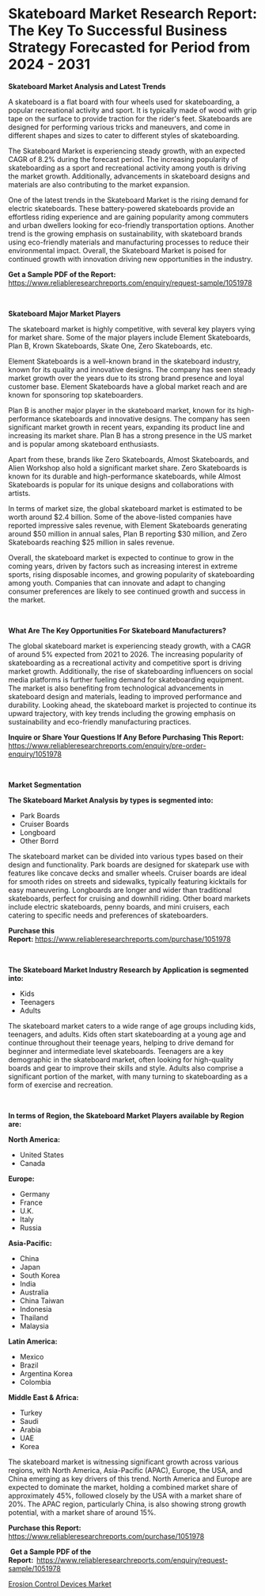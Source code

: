 <p><h1>Skateboard Market Research Report: The Key To Successful Business Strategy Forecasted for Period from 2024 - 2031</h1></p><p><strong>Skateboard Market Analysis and Latest Trends</strong></p>
<p><p>A skateboard is a flat board with four wheels used for skateboarding, a popular recreational activity and sport. It is typically made of wood with grip tape on the surface to provide traction for the rider's feet. Skateboards are designed for performing various tricks and maneuvers, and come in different shapes and sizes to cater to different styles of skateboarding.</p><p>The Skateboard Market is experiencing steady growth, with an expected CAGR of 8.2% during the forecast period. The increasing popularity of skateboarding as a sport and recreational activity among youth is driving the market growth. Additionally, advancements in skateboard designs and materials are also contributing to the market expansion.</p><p>One of the latest trends in the Skateboard Market is the rising demand for electric skateboards. These battery-powered skateboards provide an effortless riding experience and are gaining popularity among commuters and urban dwellers looking for eco-friendly transportation options. Another trend is the growing emphasis on sustainability, with skateboard brands using eco-friendly materials and manufacturing processes to reduce their environmental impact. Overall, the Skateboard Market is poised for continued growth with innovation driving new opportunities in the industry.</p></p>
<p><strong>Get a Sample PDF of the Report:&nbsp;</strong> <a href="https://www.reliableresearchreports.com/enquiry/request-sample/1051978">https://www.reliableresearchreports.com/enquiry/request-sample/1051978</a></p>
<p>&nbsp;</p>
<p><strong>Skateboard Major Market Players</strong></p>
<p><p>The skateboard market is highly competitive, with several key players vying for market share. Some of the major players include Element Skateboards, Plan B, Krown Skateboards, Skate One, Zero Skateboards, etc.</p><p>Element Skateboards is a well-known brand in the skateboard industry, known for its quality and innovative designs. The company has seen steady market growth over the years due to its strong brand presence and loyal customer base. Element Skateboards have a global market reach and are known for sponsoring top skateboarders.</p><p>Plan B is another major player in the skateboard market, known for its high-performance skateboards and innovative designs. The company has seen significant market growth in recent years, expanding its product line and increasing its market share. Plan B has a strong presence in the US market and is popular among skateboard enthusiasts.</p><p>Apart from these, brands like Zero Skateboards, Almost Skateboards, and Alien Workshop also hold a significant market share. Zero Skateboards is known for its durable and high-performance skateboards, while Almost Skateboards is popular for its unique designs and collaborations with artists.</p><p>In terms of market size, the global skateboard market is estimated to be worth around $2.4 billion. Some of the above-listed companies have reported impressive sales revenue, with Element Skateboards generating around $50 million in annual sales, Plan B reporting $30 million, and Zero Skateboards reaching $25 million in sales revenue.</p><p>Overall, the skateboard market is expected to continue to grow in the coming years, driven by factors such as increasing interest in extreme sports, rising disposable incomes, and growing popularity of skateboarding among youth. Companies that can innovate and adapt to changing consumer preferences are likely to see continued growth and success in the market.</p></p>
<p>&nbsp;</p>
<p><strong>What Are The Key Opportunities For Skateboard Manufacturers?</strong></p>
<p><p>The global skateboard market is experiencing steady growth, with a CAGR of around 5% expected from 2021 to 2026. The increasing popularity of skateboarding as a recreational activity and competitive sport is driving market growth. Additionally, the rise of skateboarding influencers on social media platforms is further fueling demand for skateboarding equipment. The market is also benefiting from technological advancements in skateboard design and materials, leading to improved performance and durability. Looking ahead, the skateboard market is projected to continue its upward trajectory, with key trends including the growing emphasis on sustainability and eco-friendly manufacturing practices.</p></p>
<p><strong>Inquire or Share Your Questions If Any Before Purchasing This Report:</strong> <a href="https://www.reliableresearchreports.com/enquiry/pre-order-enquiry/1051978">https://www.reliableresearchreports.com/enquiry/pre-order-enquiry/1051978</a></p>
<p>&nbsp;</p>
<p><strong>Market Segmentation</strong></p>
<p><strong>The Skateboard Market Analysis by types is segmented into:</strong></p>
<p><ul><li>Park Boards</li><li>Cruiser Boards</li><li>Longboard</li><li>Other Borrd</li></ul></p>
<p><p>The skateboard market can be divided into various types based on their design and functionality. Park boards are designed for skatepark use with features like concave decks and smaller wheels. Cruiser boards are ideal for smooth rides on streets and sidewalks, typically featuring kicktails for easy maneuvering. Longboards are longer and wider than traditional skateboards, perfect for cruising and downhill riding. Other board markets include electric skateboards, penny boards, and mini cruisers, each catering to specific needs and preferences of skateboarders.</p></p>
<p><strong>Purchase this Report:&nbsp;</strong><a href="https://www.reliableresearchreports.com/purchase/1051978">https://www.reliableresearchreports.com/purchase/1051978</a></p>
<p>&nbsp;</p>
<p><strong>The Skateboard Market Industry Research by Application is segmented into:</strong></p>
<p><ul><li>Kids</li><li>Teenagers</li><li>Adults</li></ul></p>
<p><p>The skateboard market caters to a wide range of age groups including kids, teenagers, and adults. Kids often start skateboarding at a young age and continue throughout their teenage years, helping to drive demand for beginner and intermediate level skateboards. Teenagers are a key demographic in the skateboard market, often looking for high-quality boards and gear to improve their skills and style. Adults also comprise a significant portion of the market, with many turning to skateboarding as a form of exercise and recreation.</p></p>
<p>&nbsp;</p>
<p><strong>In terms of Region, the Skateboard Market Players available by Region are:</strong></p>
<p>
    <p> <strong> North America: </strong>
        <ul>
            <li>United States</li>
            <li>Canada</li>
        </ul>
        </p> 
    <p> <strong> Europe: </strong>
        <ul>
            <li>Germany</li>
            <li>France</li>
            <li>U.K.</li>
            <li>Italy</li>
            <li>Russia</li>
        </ul>
        </p> 
    <p> <strong> Asia-Pacific: </strong>
        <ul>
            <li>China</li>
            <li>Japan</li>
            <li>South Korea</li>
            <li>India</li>
            <li>Australia</li>
            <li>China Taiwan</li>
            <li>Indonesia</li>
            <li>Thailand</li>
            <li>Malaysia</li>
        </ul>
        </p> 
    <p> <strong> Latin America: </strong>
        <ul>
            <li>Mexico</li>
            <li>Brazil</li>
            <li>Argentina Korea</li>
            <li>Colombia</li>
        </ul>
        </p> 
    <p> <strong> Middle East & Africa: </strong>
        <ul>
            <li>Turkey</li>
            <li>Saudi</li>
            <li>Arabia</li>
            <li>UAE</li>
            <li>Korea</li>
        </ul>
    </p>
    </p>
<p><p>The skateboard market is witnessing significant growth across various regions, with North America, Asia-Pacific (APAC), Europe, the USA, and China emerging as key drivers of this trend. North America and Europe are expected to dominate the market, holding a combined market share of approximately 45%, followed closely by the USA with a market share of 20%. The APAC region, particularly China, is also showing strong growth potential, with a market share of around 15%.</p></p>
<p><strong>Purchase this Report: </strong><a href="https://www.reliableresearchreports.com/purchase/1051978">https://www.reliableresearchreports.com/purchase/1051978</a></p>
<p>&nbsp;<strong>Get a Sample PDF of the Report:&nbsp;&nbsp;</strong><a href="https://www.reliableresearchreports.com/enquiry/request-sample/1051978">https://www.reliableresearchreports.com/enquiry/request-sample/1051978</a></p>
<p><strong></strong></p>
<p><p><a href="https://florentine-yuzu-f42.notion.site/Erosion-Control-Devices-Market-Offers-Provide-Insightful-Data-for-the-Time-Period-from-2024-to-2031--d2e910719c8647ee88f5c0357b4cfd6f">Erosion Control Devices Market</a></p></p>